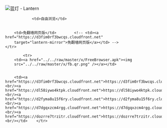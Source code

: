 

<img src="../../raw/master/x/8e0a2b81.c82003be.LanternYellow2.png" alt="蓝灯 - Lantern"/>
<table>
    <tr>
                
                <td>自由浏览</td>
        
        
        <td>免翻墙网页版</td>        <!-- <td><a href="https://d3fim0rf3bwcqs.cloudfront.net"
        target="lantern-mirror">免翻墙网页版</a></td> -->
    </tr>
    
            <tr>
        <td><a href="../../raw/master/x/FreeBrowser.apk"><img
        src="../../raw/master/x/fb.qr.png" /></a></td>

        
        <td><a href="https://d3fim0rf3bwcqs.cloudfront.net">https://d3fim0rf3bwcqs.cloudfront.net</a><br/><a href="https://dl58iywo4ktpk.cloudfront.net">https://dl58iywo4ktpk.cloudfront.net</a><br/><a href="https://d2fyma8u15f6ry.cloudfront.net">https://d2fyma8u15f6ry.cloudfront.net</a><br/><a href="https://d7dgqxzcm4rgg.cloudfront.net">https://d7dgqxzcm4rgg.cloudfront.net</a><br/><a href="https://dozrre7trzitr.cloudfront.net">https://dozrre7trzitr.cloudfront.net</a><br/></td>    </tr>
</table>
